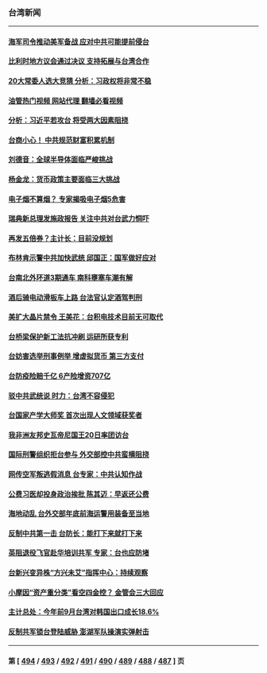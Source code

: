 ### 台湾新闻
---
#### [海军司令推动美军备战 应对中共可能提前侵台](../../pages/ncid1349361/n13849323.md?10201645) 
#### [比利时地方议会通过决议 支持拓展与台湾合作](../../pages/ncid1349361/n13849260.md?10201645) 
#### [20大常委人选大竞猜 分析：习政权将非常不稳](../../pages/ncid1349361/n13845571.md?10201645) 
#### [油管热门视频 网站代理 翻墙必看视频](http://132.145.103.77:81/youtube.html?10201645)
#### [分析：习近平若攻台 将受两大因素阻挠](../../pages/ncid1349361/n13848991.md?10201645) 
#### [台商小心！ 中共规范财富积累机制](../../pages/ncid1349361/n13848836.md?10201645) 
#### [刘德音：全球半导体面临严峻挑战](../../pages/ncid1349361/n13848829.md?10201645) 
#### [杨金龙：货币政策主要面临三大挑战](../../pages/ncid1349361/n13848821.md?10201645) 
#### [电子烟不算烟？ 专家揭吸电子烟5危害](../../pages/ncid1349361/n13848738.md?10201645) 
#### [瑞典新总理发施政报告 关注中共对台武力恫吓](../../pages/ncid1349361/n13848728.md?10201645) 
#### [再发五倍券？主计长：目前没规划](../../pages/ncid1349361/n13848771.md?10201645) 
#### [布林肯示警中共加快武统 邱国正：国军做好应对](../../pages/ncid1349361/n13848541.md?10201645) 
#### [台南北外环道3期通车 南科壅塞车潮有解](../../pages/ncid1349361/n13848215.md?10201645) 
#### [酒后骑电动滑板车上路 台法官认定酒驾判刑](../../pages/ncid1349361/n13848138.md?10201645) 
#### [美扩大晶片禁令 王美花：台积电技术目前无可取代](../../pages/ncid1349361/n13848137.md?10201645) 
#### [台桥梁保护新工法抗冲刷 运研所获专利](../../pages/ncid1349361/n13848118.md?10201645) 
#### [台妨害选举刑事例举 增虚拟货币 第三方支付](../../pages/ncid1349361/n13848111.md?10201645) 
#### [台防疫险赔千亿 6产险增资707亿](../../pages/ncid1349361/n13848110.md?10201645) 
#### [驳中共武统说 时力：台湾不容侵犯](../../pages/ncid1349361/n13848208.md?10201645) 
#### [台国家产学大师奖 首次出现人文领域获奖者](../../pages/ncid1349361/n13848201.md?10201645) 
#### [我非洲友邦史瓦帝尼国王20日率团访台](../../pages/ncid1349361/n13848175.md?10201645) 
#### [国际刑警组织拒台参与 外交部控中共蛮横阻挠](../../pages/ncid1349361/n13848165.md?10201645) 
#### [网传空军叛逃假消息 台专家：中共认知作战](../../pages/ncid1349361/n13848160.md?10201645) 
#### [公费习医却投身政治挨批 陈其迈：早返还公费](../../pages/ncid1349361/n13848156.md?10201645) 
#### [海地动乱 台外交部年底前海运警用装备至当地](../../pages/ncid1349361/n13848155.md?10201645) 
#### [反制中共第一击 台防长：能打下来就打下来](../../pages/ncid1349361/n13848150.md?10201645) 
#### [英阻退役飞官赴华培训共军 专家：台也应防堵](../../pages/ncid1349361/n13848053.md?10201645) 
#### [台新兴变异株“方兴未艾”指挥中心：持续观察](../../pages/ncid1349361/n13848099.md?10201645) 
#### [小摩因“资产重分类”看空四金控？ 金管会三大回应](../../pages/ncid1349361/n13848081.md?10201645) 
#### [主计总处：今年前9月台湾对韩国出口成长18.6%](../../pages/ncid1349361/n13847971.md?10201645) 
#### [反制共军锁台登陆威胁 澎湖军队操演实弹射击](../../pages/ncid1349361/n13848343.md?10201645) 

---
#### 第 [ [494](./494.md?10201645) / [493](./493.md?10201645) / [492](./492.md?10201645) / [491](./491.md?10201645) / [490](./490.md?10201645) / [489](./489.md?10201645) / [488](./488.md?10201645) / [487](./487.md?10201645) ] 页
